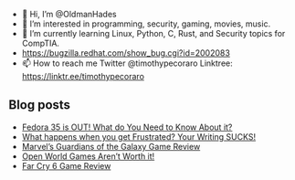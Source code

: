 - 👋 Hi, I’m @OldmanHades
- 👀 I’m interested in programming, security, gaming, movies, music.
- 🌱 I’m currently learning Linux, Python, C, Rust, and Security topics for CompTIA.
- https://bugzilla.redhat.com/show_bug.cgi?id=2002083
- 📫 How to reach me Twitter @timothypecoraro
Linktree: https://linktr.ee/timothypecoraro

## Blog posts
<!-- BLOG-POST-LIST:START -->
- [Fedora 35 is OUT! What do You Need to Know About it?](https://medium.com/@timothypecoraro/fedora-35-is-out-what-do-you-need-to-know-about-it-609f8e26d180?source=rss-5097f5c9b801------2)
- [What happens when you get Frustrated? Your Writing SUCKS!](https://medium.com/@timothypecoraro/what-happens-when-you-get-frustrated-your-writing-sucks-dd1e60a274be?source=rss-5097f5c9b801------2)
- [Marvel’s Guardians of the Galaxy Game Review](https://medium.com/@timothypecoraro/marvels-guardians-of-the-galaxy-game-review-5518f28a5fef?source=rss-5097f5c9b801------2)
- [Open World Games Aren’t Worth it!](https://medium.com/@timothypecoraro/open-world-games-arent-worth-it-b881216240f8?source=rss-5097f5c9b801------2)
- [Far Cry 6 Game Review](https://medium.com/@timothypecoraro/far-cry-6-game-review-50c2c08e3458?source=rss-5097f5c9b801------2)
<!-- BLOG-POST-LIST:END -->
